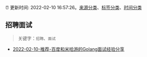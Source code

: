 :alarm_clock: 更新时间: 2022-02-10 16:57:26。[来源分类](../README.md)、[标签分类](../TAGS.md)、[时间分类](../TIMELINE.md)

## 招聘面试


> 关键字：`招聘`、`面试`



- [2022-02-10-推荐-百度和米哈游的Golang面试经验分享](https://toutiao.io/k/q0sox0k) 